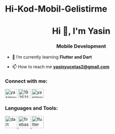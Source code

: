 # Hi-Kod-Mobil-Gelistirme
<h1 align="center">Hi 👋, I'm Yasin</h1>
<h3 align="center">Mobile Development</h3>

- 🌱 I’m currently learning **Flutter and Dart**

- 📫 How to reach me **yasinyucetas2@gmail.com**

<h3 align="left">Connect with me:</h3>
<p align="left">
<a href="https://linkedin.com/in/yasinyucetas/" target="blank"><img align="center" src="https://raw.githubusercontent.com/rahuldkjain/github-profile-readme-generator/master/src/images/icons/Social/linked-in-alt.svg" alt="yasinyucetas/" height="30" width="40" /></a>
<a href="https://stackoverflow.com/users/19252184/yasin-yücetaş?tab=profile" target="blank"><img align="center" src="https://raw.githubusercontent.com/rahuldkjain/github-profile-readme-generator/master/src/images/icons/Social/stack-overflow.svg" alt="19252184/yasin-yücetaş?tab=profile" height="30" width="40" /></a>
<a href="https://kaggle.com/yasinyucetas" target="blank"><img align="center" src="https://raw.githubusercontent.com/rahuldkjain/github-profile-readme-generator/master/src/images/icons/Social/kaggle.svg" alt="yasinyucetas" height="30" width="40" /></a>
</p>

<h3 align="left">Languages and Tools:</h3>
<p align="left"> <a href="https://dart.dev" target="_blank" rel="noreferrer"> <img src="https://www.vectorlogo.zone/logos/dartlang/dartlang-icon.svg" alt="dart" width="40" height="40"/> </a> <a href="https://firebase.google.com/" target="_blank" rel="noreferrer"> <img src="https://www.vectorlogo.zone/logos/firebase/firebase-icon.svg" alt="firebase" width="40" height="40"/> </a> <a href="https://flutter.dev" target="_blank" rel="noreferrer"> <img src="https://www.vectorlogo.zone/logos/flutterio/flutterio-icon.svg" alt="flutter" width="40" height="40"/> </a> </p>
